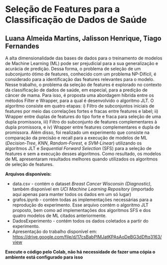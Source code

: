 # Seleção de Features para a Classificação de Dados de Saúde

## Luana Almeida Martins, Jalisson Henrique, Tiago Fernandes

A alta dimensionalidade das bases de dados para o treinamento de modelos de Machine Learning (ML) pode ser prejudicial para a sua generalização e acurácia de predição. Dessa forma, o problema de seleção de um subconjunto ótimo de features, conhecido com um problema NP-Difícil, é considerado para a identificação das features relevantes para o modelo. Nesse trabalho, o problema da seleção de features é explorado no contexto da classificação de dados de saúde, em especial, para a predição de câncer de mama. Para isso, é proposta uma abordagem híbrida entre os métodos Filter e Wrapper, para a qual é desenvolvido o algoritmo JLT. O algoritmo consiste em quatro etapas: i) Filtro de subconjuntos iniciais de features por meio das correlações fortes e fracas entre features e label; ii) Wrapper entre duplas de features do tipo forte e fraca para seleção de uma dupla promissora, iii) Filtro do subconjunto de features complementares à dupla promissora, e iv) Wrapper entre features complementares e dupla de promissora. Além disso, foi realizado um experimento que consiste na comparação da precisão e recall para a execução de modelos de ML (*Decision-Tree*, *KNN*, *Random-Forest*, e *SVM-Linear*) utilizando os algoritmos JLT e *Sequential Forward Selection* (SFS) para a seleção de features e sem a execução desses algoritmos. Como resultado, os modelos de ML apresentaram resultados melhores quando utilizados os algoritmos de seleção de features.

**Arquivos disponíveis:**
* data.csv - contém o dataset *Breast Cancer Wisconsin (Diagnostic)*, também disponível em *UCI Machine Learning Repository* (importado aqui apenas para manter todos os dados em um só lugar)
* grafos.ipynb - contém todas as implementações necessárias para a reprodução do experimento. Esse arquivo contém o algoritmo JLT proposto, bem como ad implementações dos algoritmos SFS e dos quatro modelos de ML citados anteriormente. 
* DadosExperimento - contém todos os dados coletados a partir do experimento.
* Apresentação do trabalho disponível em: https://drive.google.com/file/d/17csBabPIMJatKPAsAoDeBG3dDftq3163/view

**Execute o código pelo Colab, não há necessidade de fazer uma cópia o ambiente está configurado para isso**
